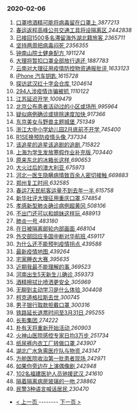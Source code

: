 ### 2020-02-06 
1. [ 口罩喷酒精可能将病毒留在口罩上 ](https://s.weibo.com/weibo?q=%23%E5%8F%A3%E7%BD%A9%E5%96%B7%E9%85%92%E7%B2%BE%E5%8F%AF%E8%83%BD%E5%B0%86%E7%97%85%E6%AF%92%E7%95%99%E5%9C%A8%E5%8F%A3%E7%BD%A9%E4%B8%8A%23&Refer=top) *3877213*
1. [ 春运返程高峰公共交通工具将设隔离区 ](https://s.weibo.com/weibo?q=%E6%98%A5%E8%BF%90%E8%BF%94%E7%A8%8B%E9%AB%98%E5%B3%B0%E5%85%AC%E5%85%B1%E4%BA%A4%E9%80%9A%E5%B7%A5%E5%85%B7%E5%B0%86%E8%AE%BE%E9%9A%94%E7%A6%BB%E5%8C%BA&Refer=top) *2442838*
1. [ 已接回1500多名滞留海外湖北籍旅客 ](https://s.weibo.com/weibo?q=%E5%B7%B2%E6%8E%A5%E5%9B%9E1500%E5%A4%9A%E5%90%8D%E6%BB%9E%E7%95%99%E6%B5%B7%E5%A4%96%E6%B9%96%E5%8C%97%E7%B1%8D%E6%97%85%E5%AE%A2&Refer=top) *2365711*
1. [ 坚持两周把病毒闷死 ](https://s.weibo.com/weibo?q=%23%E5%9D%9A%E6%8C%81%E4%B8%A4%E5%91%A8%E6%8A%8A%E7%97%85%E6%AF%92%E9%97%B7%E6%AD%BB%23&Refer=top) *2356355*
1. [ 钟南山院士健身配方 ](https://s.weibo.com/weibo?q=%23%E9%92%9F%E5%8D%97%E5%B1%B1%E9%99%A2%E5%A3%AB%E5%81%A5%E8%BA%AB%E9%85%8D%E6%96%B9%23&Refer=top) *1911274*
1. [ 大理将暂扣口罩全部放行退还 ](https://s.weibo.com/weibo?q=%23%E5%A4%A7%E7%90%86%E5%B0%86%E6%9A%82%E6%89%A3%E5%8F%A3%E7%BD%A9%E5%85%A8%E9%83%A8%E6%94%BE%E8%A1%8C%E9%80%80%E8%BF%98%23&Refer=top) *1887783*
1. [ 云南对大理征用疫情防控物资通报批评 ](https://s.weibo.com/weibo?q=%E4%BA%91%E5%8D%97%E5%AF%B9%E5%A4%A7%E7%90%86%E5%BE%81%E7%94%A8%E7%96%AB%E6%83%85%E9%98%B2%E6%8E%A7%E7%89%A9%E8%B5%84%E9%80%9A%E6%8A%A5%E6%89%B9%E8%AF%84&Refer=top) *1633123*
1. [ iPhone 汽车钥匙 ](https://s.weibo.com/weibo?q=iPhone%20%E6%B1%BD%E8%BD%A6%E9%92%A5%E5%8C%99&Refer=top) *1615728*
1. [ 探访武汉红十字会仓库 ](https://s.weibo.com/weibo?q=%E6%8E%A2%E8%AE%BF%E6%AD%A6%E6%B1%89%E7%BA%A2%E5%8D%81%E5%AD%97%E4%BC%9A%E4%BB%93%E5%BA%93&Refer=top) *1204614*
1. [ 294人涉疫情诈骗被抓 ](https://s.weibo.com/weibo?q=%23294%E4%BA%BA%E6%B6%89%E7%96%AB%E6%83%85%E8%AF%88%E9%AA%97%E8%A2%AB%E6%8A%93%23&Refer=top) *1110122*
1. [ 江苏延迟开学 ](https://s.weibo.com/weibo?q=%E6%B1%9F%E8%8B%8F%E5%BB%B6%E8%BF%9F%E5%BC%80%E5%AD%A6&Refer=top) *1009479*
1. [ 北京公布患者活动过的小区或场所 ](https://s.weibo.com/weibo?q=%23%E5%8C%97%E4%BA%AC%E5%85%AC%E5%B8%83%E6%82%A3%E8%80%85%E6%B4%BB%E5%8A%A8%E8%BF%87%E7%9A%84%E5%B0%8F%E5%8C%BA%E6%88%96%E5%9C%BA%E6%89%80%23&Refer=top) *995964*
1. [ 疑似病例确诊或排除速度加快 ](https://s.weibo.com/weibo?q=%23%E7%96%91%E4%BC%BC%E7%97%85%E4%BE%8B%E7%A1%AE%E8%AF%8A%E6%88%96%E6%8E%92%E9%99%A4%E9%80%9F%E5%BA%A6%E5%8A%A0%E5%BF%AB%23&Refer=top) *917366*
1. [ 东京美女与野兽主题城堡 ](https://s.weibo.com/weibo?q=%23%E4%B8%9C%E4%BA%AC%E7%BE%8E%E5%A5%B3%E4%B8%8E%E9%87%8E%E5%85%BD%E4%B8%BB%E9%A2%98%E5%9F%8E%E5%A0%A1%23&Refer=top) *751349*
1. [ 浙江大中小学幼儿园2月底前不开学 ](https://s.weibo.com/weibo?q=%E6%B5%99%E6%B1%9F%E5%A4%A7%E4%B8%AD%E5%B0%8F%E5%AD%A6%E5%B9%BC%E5%84%BF%E5%9B%AD2%E6%9C%88%E5%BA%95%E5%89%8D%E4%B8%8D%E5%BC%80%E5%AD%A6&Refer=top) *745400*
1. [ R1SE换预防疫情头像 ](https://s.weibo.com/weibo?q=R1SE%E6%8D%A2%E9%A2%84%E9%98%B2%E7%96%AB%E6%83%85%E5%A4%B4%E5%83%8F&Refer=top) *737334*
1. [ 该追星的追星该追剧的追剧 ](https://s.weibo.com/weibo?q=%23%E8%AF%A5%E8%BF%BD%E6%98%9F%E7%9A%84%E8%BF%BD%E6%98%9F%E8%AF%A5%E8%BF%BD%E5%89%A7%E7%9A%84%E8%BF%BD%E5%89%A7%23&Refer=top) *715822*
1. [ 上海为学生发放寒假作业补充版 ](https://s.weibo.com/weibo?q=%23%E4%B8%8A%E6%B5%B7%E4%B8%BA%E5%AD%A6%E7%94%9F%E5%8F%91%E6%94%BE%E5%AF%92%E5%81%87%E4%BD%9C%E4%B8%9A%E8%A1%A5%E5%85%85%E7%89%88%23&Refer=top) *703440*
1. [ 原来东北的冰箱长这样 ](https://s.weibo.com/weibo?q=%23%E5%8E%9F%E6%9D%A5%E4%B8%9C%E5%8C%97%E7%9A%84%E5%86%B0%E7%AE%B1%E9%95%BF%E8%BF%99%E6%A0%B7%23&Refer=top) *690653*
1. [ 大火过后的澳大利亚 ](https://s.weibo.com/weibo?q=%23%E5%A4%A7%E7%81%AB%E8%BF%87%E5%90%8E%E7%9A%84%E6%BE%B3%E5%A4%A7%E5%88%A9%E4%BA%9A%23&Refer=top) *675973*
1. [ 河北一医生隐瞒病情致百余人密切接触 ](https://s.weibo.com/weibo?q=%23%E6%B2%B3%E5%8C%97%E4%B8%80%E5%8C%BB%E7%94%9F%E9%9A%90%E7%9E%92%E7%97%85%E6%83%85%E8%87%B4%E7%99%BE%E4%BD%99%E4%BA%BA%E5%AF%86%E5%88%87%E6%8E%A5%E8%A7%A6%23&Refer=top) *669883*
1. [ 郑州复工时间 ](https://s.weibo.com/weibo?q=%23%E9%83%91%E5%B7%9E%E5%A4%8D%E5%B7%A5%E6%97%B6%E9%97%B4%23&Refer=top) *632585*
1. [ 春运7天民航客运量不到去年一半 ](https://s.weibo.com/weibo?q=%E6%98%A5%E8%BF%907%E5%A4%A9%E6%B0%91%E8%88%AA%E5%AE%A2%E8%BF%90%E9%87%8F%E4%B8%8D%E5%88%B0%E5%8E%BB%E5%B9%B4%E4%B8%80%E5%8D%8A&Refer=top) *615758*
1. [ 新华社评大理征用重庆口罩 ](https://s.weibo.com/weibo?q=%E6%96%B0%E5%8D%8E%E7%A4%BE%E8%AF%84%E5%A4%A7%E7%90%86%E5%BE%81%E7%94%A8%E9%87%8D%E5%BA%86%E5%8F%A3%E7%BD%A9&Refer=top) *574854*
1. [ 孝感新型肺炎确诊病例超黄冈 ](https://s.weibo.com/weibo?q=%23%E5%AD%9D%E6%84%9F%E6%96%B0%E5%9E%8B%E8%82%BA%E7%82%8E%E7%A1%AE%E8%AF%8A%E7%97%85%E4%BE%8B%E8%B6%85%E9%BB%84%E5%86%88%23&Refer=top) *508106*
1. [ 不出门还可以和姐妹这样玩 ](https://s.weibo.com/weibo?q=%23%E4%B8%8D%E5%87%BA%E9%97%A8%E8%BF%98%E5%8F%AF%E4%BB%A5%E5%92%8C%E5%A7%90%E5%A6%B9%E8%BF%99%E6%A0%B7%E7%8E%A9%23&Refer=top) *488913*
1. [ 肺炎一号 ](https://s.weibo.com/weibo?q=%E8%82%BA%E7%82%8E%E4%B8%80%E5%8F%B7&Refer=top) *483180*
1. [ 在日被隔离邮轮内部画面 ](https://s.weibo.com/weibo?q=%23%E5%9C%A8%E6%97%A5%E8%A2%AB%E9%9A%94%E7%A6%BB%E9%82%AE%E8%BD%AE%E5%86%85%E9%83%A8%E7%94%BB%E9%9D%A2%23&Refer=top) *468104*
1. [ 外交部回应多国中断对华航班 ](https://s.weibo.com/weibo?q=%E5%A4%96%E4%BA%A4%E9%83%A8%E5%9B%9E%E5%BA%94%E5%A4%9A%E5%9B%BD%E4%B8%AD%E6%96%AD%E5%AF%B9%E5%8D%8E%E8%88%AA%E7%8F%AD&Refer=top) *459117*
1. [ 为什么还不能预判疫情拐点 ](https://s.weibo.com/weibo?q=%E4%B8%BA%E4%BB%80%E4%B9%88%E8%BF%98%E4%B8%8D%E8%83%BD%E9%A2%84%E5%88%A4%E7%96%AB%E6%83%85%E6%8B%90%E7%82%B9&Refer=top) *439588*
1. [ 最新疫情地图 ](https://s.weibo.com/weibo?q=%E6%9C%80%E6%96%B0%E7%96%AB%E6%83%85%E5%9C%B0%E5%9B%BE&Refer=top) *439264*
1. [ 宅家睡衣大赛 ](https://s.weibo.com/weibo?q=%23%E5%AE%85%E5%AE%B6%E7%9D%A1%E8%A1%A3%E5%A4%A7%E8%B5%9B%23&Refer=top) *395635*
1. [ 近期我最不能理解的事 ](https://s.weibo.com/weibo?q=%23%E8%BF%91%E6%9C%9F%E6%88%91%E6%9C%80%E4%B8%8D%E8%83%BD%E7%90%86%E8%A7%A3%E7%9A%84%E4%BA%8B%23&Refer=top) *369523*
1. [ 河南出生5天新生儿确诊 ](https://s.weibo.com/weibo?q=%23%E6%B2%B3%E5%8D%97%E5%87%BA%E7%94%9F5%E5%A4%A9%E6%96%B0%E7%94%9F%E5%84%BF%E7%A1%AE%E8%AF%8A%23&Refer=top) *359373*
1. [ 酒精擦拭比喷洒更安全 ](https://s.weibo.com/weibo?q=%23%E9%85%92%E7%B2%BE%E6%93%A6%E6%8B%AD%E6%AF%94%E5%96%B7%E6%B4%92%E6%9B%B4%E5%AE%89%E5%85%A8%23&Refer=top) *305969*
1. [ 无聊到主动学习是什么体验 ](https://s.weibo.com/weibo?q=%23%E6%97%A0%E8%81%8A%E5%88%B0%E4%B8%BB%E5%8A%A8%E5%AD%A6%E4%B9%A0%E6%98%AF%E4%BB%80%E4%B9%88%E4%BD%93%E9%AA%8C%23&Refer=top) *304408*
1. [ 柯克道格拉斯去世 ](https://s.weibo.com/weibo?q=%23%E6%9F%AF%E5%85%8B%E9%81%93%E6%A0%BC%E6%8B%89%E6%96%AF%E5%8E%BB%E4%B8%96%23&Refer=top) *300745*
1. [ 男子银行取款拒戴口罩 ](https://s.weibo.com/weibo?q=%E7%94%B7%E5%AD%90%E9%93%B6%E8%A1%8C%E5%8F%96%E6%AC%BE%E6%8B%92%E6%88%B4%E5%8F%A3%E7%BD%A9&Refer=top) *300316*
1. [ 铁路延长退票时间至3月31日 ](https://s.weibo.com/weibo?q=%E9%93%81%E8%B7%AF%E5%BB%B6%E9%95%BF%E9%80%80%E7%A5%A8%E6%97%B6%E9%97%B4%E8%87%B33%E6%9C%8831%E6%97%A5&Refer=top) *295255*
1. [ 长影集团 ](https://s.weibo.com/weibo?q=%E9%95%BF%E5%BD%B1%E9%9B%86%E5%9B%A2&Refer=top) *274222*
1. [ 朴有天将重新开始活动 ](https://s.weibo.com/weibo?q=%23%E6%9C%B4%E6%9C%89%E5%A4%A9%E5%B0%86%E9%87%8D%E6%96%B0%E5%BC%80%E5%A7%8B%E6%B4%BB%E5%8A%A8%23&Refer=top) *260903*
1. [ 火神山医院感控专家日均3万步 ](https://s.weibo.com/weibo?q=%E7%81%AB%E7%A5%9E%E5%B1%B1%E5%8C%BB%E9%99%A2%E6%84%9F%E6%8E%A7%E4%B8%93%E5%AE%B6%E6%97%A5%E5%9D%873%E4%B8%87%E6%AD%A5&Refer=top) *251734*
1. [ 纸尿裤内衣工厂转做口罩 ](https://s.weibo.com/weibo?q=%23%E7%BA%B8%E5%B0%BF%E8%A3%A4%E5%86%85%E8%A1%A3%E5%B7%A5%E5%8E%82%E8%BD%AC%E5%81%9A%E5%8F%A3%E7%BD%A9%23&Refer=top) *243907*
1. [ 湖北广水急需医疗队与物资 ](https://s.weibo.com/weibo?q=%23%E6%B9%96%E5%8C%97%E5%B9%BF%E6%B0%B4%E6%80%A5%E9%9C%80%E5%8C%BB%E7%96%97%E9%98%9F%E4%B8%8E%E7%89%A9%E8%B5%84%23&Refer=top) *243147*
1. [ 方舱医院收治第一批患者现场 ](https://s.weibo.com/weibo?q=%E6%96%B9%E8%88%B1%E5%8C%BB%E9%99%A2%E6%94%B6%E6%B2%BB%E7%AC%AC%E4%B8%80%E6%89%B9%E6%82%A3%E8%80%85%E7%8E%B0%E5%9C%BA&Refer=top) *242971*
1. [ 如果你旁边在上演偶像剧 ](https://s.weibo.com/weibo?q=%E5%A6%82%E6%9E%9C%E4%BD%A0%E6%97%81%E8%BE%B9%E5%9C%A8%E4%B8%8A%E6%BC%94%E5%81%B6%E5%83%8F%E5%89%A7&Refer=top) *242948*
1. [ 102名福建医护人员驰援武汉 ](https://s.weibo.com/weibo?q=102%E5%90%8D%E7%A6%8F%E5%BB%BA%E5%8C%BB%E6%8A%A4%E4%BA%BA%E5%91%98%E9%A9%B0%E6%8F%B4%E6%AD%A6%E6%B1%89&Refer=top) *241610*
1. [ 隔着隔离病房玻璃的一吻 ](https://s.weibo.com/weibo?q=%E9%9A%94%E7%9D%80%E9%9A%94%E7%A6%BB%E7%97%85%E6%88%BF%E7%8E%BB%E7%92%83%E7%9A%84%E4%B8%80%E5%90%BB&Refer=top) *238862*
1. [ 民警3种语言喊话居民 ](https://s.weibo.com/weibo?q=%E6%B0%91%E8%AD%A63%E7%A7%8D%E8%AF%AD%E8%A8%80%E5%96%8A%E8%AF%9D%E5%B1%85%E6%B0%91&Refer=top) *230470* 

- [ < 上一页 ](https://github.com/able8/weibo-hot-record/blob/master/2020-02-05.md) -------- [ 下一页 > ](https://github.com/able8/weibo-hot-record/blob/master/2020-02-07.md)